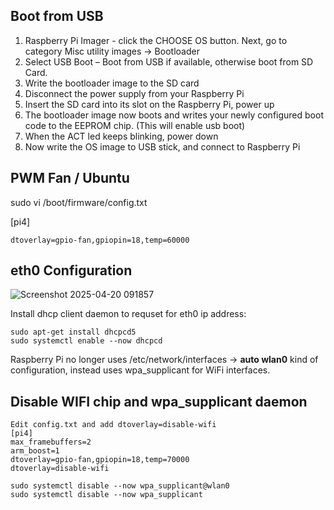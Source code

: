 
## Boot from USB
1. Raspberry Pi Imager - click the CHOOSE OS button. Next, go to category Misc utility images → Bootloader
2. Select USB Boot – Boot from USB if available, otherwise boot from SD Card.
3. Write the bootloader image to the SD card
4. Disconnect the power supply from your Raspberry Pi
5. Insert the SD card into its slot on the Raspberry Pi, power up
6. The bootloader image now boots and writes your newly configured boot code to the EEPROM chip. (This will enable usb boot)
7. When the ACT led keeps blinking, power down
8. Now write the OS image to USB stick, and connect to Raspberry Pi


## PWM Fan / Ubuntu
sudo vi /boot/firmware/config.txt

[pi4]
```
dtoverlay=gpio-fan,gpiopin=18,temp=60000

```
## eth0 Configuration

![Screenshot 2025-04-20 091857](https://github.com/user-attachments/assets/86a4c3ed-87bd-4941-894b-5edd9f8563e2)

Install dhcp client daemon to requset for eth0 ip address:
```
sudo apt-get install dhcpcd5
sudo systemctl enable --now dhcpcd
```

Raspberry Pi no longer uses /etc/network/interfaces -> **auto wlan0** kind of configuration, instead uses wpa_supplicant for WiFi interfaces.

## Disable WIFI chip and wpa_supplicant daemon
```
Edit config.txt and add dtoverlay=disable-wifi
[pi4]
max_framebuffers=2
arm_boost=1
dtoverlay=gpio-fan,gpiopin=18,temp=70000
dtoverlay=disable-wifi

sudo systemctl disable --now wpa_supplicant@wlan0
sudo systemctl disable --now wpa_supplicant
```

